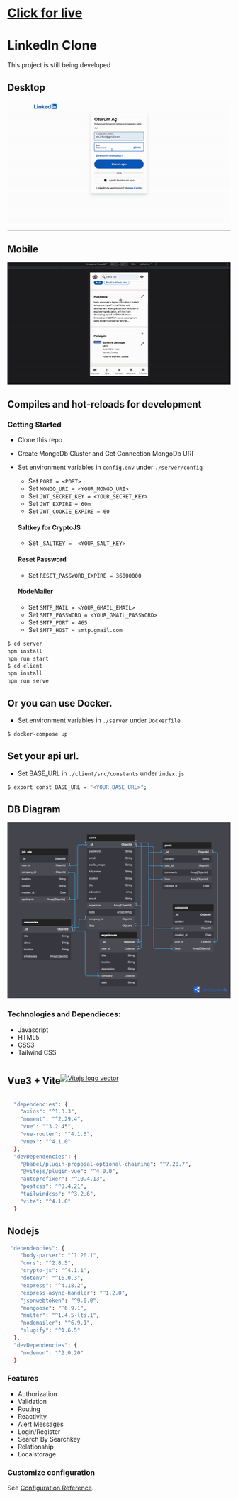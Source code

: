 # [Click for live]()

# LinkedIn Clone

This project is still being developed

## Desktop
 <img src="./assets/web.gif" alt="Vitejs logo vector" />
 <hr/>

 ## Mobile
 <img src="./assets/mobile.gif" alt="Vitejs logo vector" />

## Compiles and hot-reloads for development

### Getting Started

- Clone this repo
- Create MongoDb Cluster and Get Connection MongoDb URI
- Set environment variables in `config.env` under `./server/config`

  - Set `PORT = <PORT>`
  - Set `MONGO_URI = <YOUR_MONGO_URI>`
  - Set `JWT_SECRET_KEY = <YOUR_SECRET_KEY>`
  - Set `JWT_EXPIRE = 60m`
  - Set `JWT_COOKIE_EXPIRE = 60`

  #### Saltkey for CryptoJS

  - Set `_SALTKEY =  <YOUR_SALT_KEY>`

  #### Reset Password

  - Set `RESET_PASSWORD_EXPIRE = 36000000`

  #### NodeMailer

  - Set `SMTP_MAIL = <YOUR_GMAIL_EMAIL>`
  - Set `SMTP_PASSWORD = <YOUR_GMAIL_PASSWORD>`
  - Set `SMTP_PORT = 465`
  - Set `SMTP_HOST = smtp.gmail.com`

```bash
$ cd server
npm install
npm run start
$ cd client
npm install
npm run serve
```
## Or you can use Docker.
 - Set environment variables in `./server` under `Dockerfile`
```bash
$ docker-compose up
```
## Set your api url.
 - Set BASE_URL in `./client/src/constants` under `index.js`
```bash
$ export const BASE_URL = "<YOUR_BASE_URL>";
```

## DB Diagram
<img src='./assets/db-diagram.png'/>


### Technologies and Dependieces:

- Javascript
- HTML5
- CSS3
- Tailwind CSS


<div style="display: flex; flex-wrap: nowrap; justify-content: start; align-items: center;">
  <h2>Vue3 + Vite</h2>
  <a href="https://vitejs.dev/" target="_blank" rel="noreferrer">
    <img src="https://cdn.worldvectorlogo.com/logos/vitejs.svg" alt="Vitejs logo vector" width="40" height="40"/>
  </a>
</div>



```bash
  "dependencies": {
    "axios": "^1.3.3",
    "moment": "^2.29.4",
    "vue": "^3.2.45",
    "vue-router": "^4.1.6",
    "vuex": "^4.1.0"
  },
  "devDependencies": {
    "@babel/plugin-proposal-optional-chaining": "^7.20.7",
    "@vitejs/plugin-vue": "^4.0.0",
    "autoprefixer": "^10.4.13",
    "postcss": "^8.4.21",
    "tailwindcss": "^3.2.6",
    "vite": "^4.1.0"
  }
```

## Nodejs

```bash
 "dependencies": {
    "body-parser": "^1.20.1",
    "cors": "^2.8.5",
    "crypto-js": "^4.1.1",
    "dotenv": "^16.0.3",
    "express": "^4.18.2",
    "express-async-handler": "^1.2.0",
    "jsonwebtoken": "^9.0.0",
    "mongoose": "^6.9.1",
    "multer": "^1.4.5-lts.1",
    "nodemailer": "^6.9.1",
    "slugify": "^1.6.5"
  },
  "devDependencies": {
    "nodemon": "^2.0.20"
  }
```

### Features

- Authorization
- Validation
- Routing
- Reactivity
- Alert Messages
- Login/Register
- Search By Searchkey
- Relationship
- Localstorage

### Customize configuration

See [Configuration Reference](https://cli.vuejs.org/config/).
